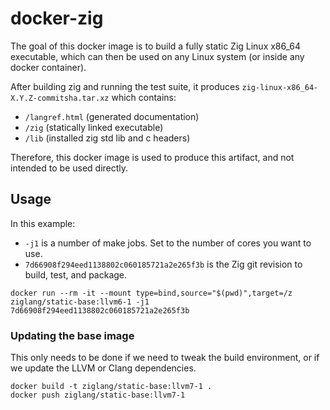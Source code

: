 # docker-zig

The goal of this docker image is to build a fully static Zig Linux x86_64
executable, which can then be used on any Linux system (or inside any
docker container).

After building zig and running the test suite, it produces
`zig-linux-x86_64-X.Y.Z-commitsha.tar.xz` which contains:

 * `/langref.html` (generated documentation)
 * `/zig` (statically linked executable)
 * `/lib` (installed zig std lib and c headers)

Therefore, this docker image is used to produce this artifact, and
not intended to be used directly.

## Usage

In this example:

 * `-j1` is a number of make jobs. Set to the number of cores you want to use.
 * `7d66908f294eed1138802c060185721a2e265f3b` is the Zig git revision to
   build, test, and package.

```
docker run --rm -it --mount type=bind,source="$(pwd)",target=/z ziglang/static-base:llvm6-1 -j1 7d66908f294eed1138802c060185721a2e265f3b
```

### Updating the base image

This only needs to be done if we need to tweak the build environment, or if
we update the LLVM or Clang dependencies.

```
docker build -t ziglang/static-base:llvm7-1 .
docker push ziglang/static-base:llvm7-1
```
